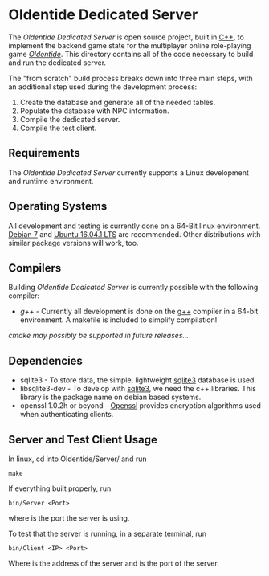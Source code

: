 Oldentide Dedicated Server
==
The *Oldentide Dedicated Server* is open source project, built in [C++][1], to implement the 
backend game state for the multiplayer online role-playing game [*Oldentide*][2].  This 
directory contains all of the code necessary to build and run the dedicated server.

The "from scratch" build process breaks down into three main steps, with an additional
step used during the development process:

1. Create the database and generate all of the needed tables.
2. Populate the database with NPC information.
3. Compile the dedicated server.
4. Compile the test client.

Requirements
------------
The *Oldentide Dedicated Server* currently supports a Linux development and runtime environment.  

Operating Systems
------------
All development and testing is currently done on a 64-Bit linux environment.
[Debian 7][3] and [Ubuntu 16.04.1 LTS][4] are recommended. 
Other distributions with similar package versions will work, too.

Compilers
------------
Building *Oldentide Dedicated Server* is currently possible with the following compiler:
* *g++* - Currently all development is done on the [g++][5] compiler in a 64-bit 
   environment.  A makefile is included to simplify compilation!

*cmake may possibly be supported in future releases...*

Dependencies
------------
* sqlite3 - To store data, the simple, lightweight [sqlite3][6] database is used.
* libsqlite3-dev - To develop with [sqlite3][6], we need the c++ libraries.  This
  library is the package name on debian based systems.
* openssl 1.0.2h or beyond - [Openssl][7] provides encryption algorithms used when 
  authenticating clients.

Server and Test Client Usage
------------
In linux, cd into Oldentide/Server/ and run

    make 

If everything built properly, run

    bin/Server <Port>

where <Port> is the port the server is using.

To test that the server is running, in a separate terminal, run

    bin/Client <IP> <Port>

Where <IP> is the address of the server and <Port> is the port of the server.

[1]: http://www.cppreference.com/ "C / C++ reference"
[2]: http://www.oldentide.com/ "Oldentide, a game where you can be anyone!"
[3]: http://www.debian.org/ "Debian · The Universal Operating System"
[4]: http://www.ubuntu.com/ "Ubuntu · The world's most popular free OS"
[5]: https://gcc.gnu.org/ "Gnu C / C++ Compiler"
[6]: https://www.sqlite.org/ "SQLite 3"
[7]: https://www.openssl.org/ "Openssl"
